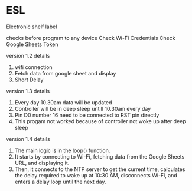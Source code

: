 # ESL
Electronic shelf label

checks before program to any device
    Check Wi-Fi Credentials
    Check Google Sheets Token

version 1.2 details
1. wifi connection 
2. Fetch data from google sheet and display
3. Short Delay 

version 1.3 details
1. Every day 10.30am data will be updated
2. Controller will be in deep sleep untill 10.30am every day
3. Pin D0 number 16 need to be connected to RST pin directly 
4. This progam not worked because of controller not woke up after deep sleep

version 1.4 details
1. The main logic is in the loop() function.
2. It starts by connecting to Wi-Fi, fetching data from the Google Sheets URL, and displaying it.
3. Then, it connects to the NTP server to get the current time, calculates the delay required to wake up at 10:30 AM, disconnects Wi-Fi, and    enters a delay loop until the next day.
